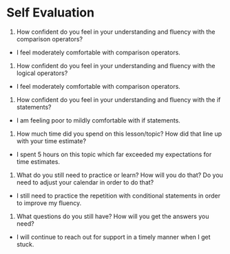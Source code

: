 # Self Evaluation

1. How confident do you feel in your understanding and fluency with the comparison operators?
- I feel moderately comfortable with comparison operators.

1. How confident do you feel in your understanding and fluency with the logical operators?
- I feel moderately comfortable with comparison operators.

1. How confident do you feel in your understanding and fluency with the if statements?
- I am feeling poor to mildly comfortable with if statements.

1. How much time did you spend on this lesson/topic? How did that line up with your time estimate?
- I spent 5 hours on this topic which far exceeded my expectations for time estimates.

1. What do you still need to practice or learn? How will you do that? Do you need to adjust your calendar in order to do that?
- I still need to practice the repetition with conditional statements in order to improve my fluency.

1. What questions do you still have? How will you get the answers you need?
- I will continue to reach out for support in a timely manner when I get stuck.
